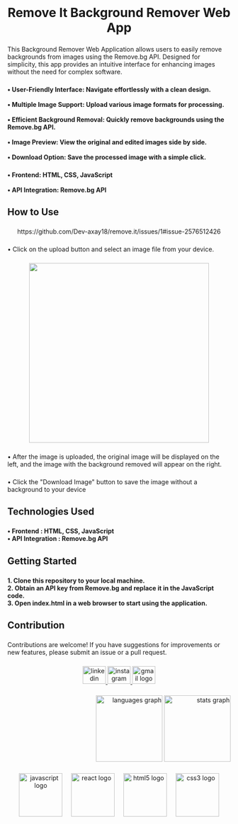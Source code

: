 <br clear="both">

<h1 align="center">Remove It Background Remover Web App</h1>

###

<p align="left">This Background Remover Web Application allows users to easily remove backgrounds from images using the Remove.bg API. Designed for simplicity, this app provides an intuitive interface for enhancing images without the need for complex software.</p>

###

<h4 align="left">•  User-Friendly Interface: Navigate effortlessly with a clean design.<br><br>•  Multiple Image Support: Upload various image formats for processing.<br><br>•  Efficient Background Removal: Quickly remove backgrounds using the Remove.bg API.<br><br>•  Image Preview: View the original and edited images side by side.<br><br>•  Download Option: Save the processed image with a simple click.</h4>

###

<h4 align="left">•  Frontend: HTML, CSS, JavaScript<br><br>•  API Integration: Remove.bg API</h4>

###

<h2 align="left">How to Use</h2>

###

<div align="center">
 https://github.com/Dev-axay18/remove.it/issues/1#issue-2576512426
</div>

###

<p align="left">• Click on the upload button and select an image file from your device.</p>

###

<div align="center">
  <img height="406" src="file:///home/kali/Pictures/Screenshots/secondimg.png"  />
</div>

###

<p align="left">•   After the image is uploaded, the original image will be displayed on the left, and the image with the background removed will appear on the right.</p>

###

<p align="left">•  Click the "Download Image" button to save the image without a background to your device</p>

###

<h2 align="left">Technologies Used</h2>

###

<h4 align="left">•   Frontend : HTML, CSS, JavaScript<br>  •   API Integration : Remove.bg API</h4>

###

<h2 align="left">Getting Started</h2>

###

<h4 align="left">1. Clone this repository to your local machine.<br>2. Obtain an API key from Remove.bg and replace it in the JavaScript code.<br>3. Open index.html in a web browser to start using the application.</h4>

###

<h2 align="left">Contribution</h2>

###

<p align="left">Contributions are welcome! If you have suggestions for improvements or new features, please submit an issue or a pull request.</p>

###

<div align="center">
  <a href="www.linkedin.com/in/akshay-kale-88792932a" target="_blank">
    <img src="https://raw.githubusercontent.com/maurodesouza/profile-readme-generator/master/src/assets/icons/social/linkedin/default.svg" width="52" height="40" alt="linkedin logo"  />
  </a>
  <a href="https://www.instagram.com/w3b.axay_/" target="_blank">
    <img src="https://raw.githubusercontent.com/maurodesouza/profile-readme-generator/master/src/assets/icons/social/instagram/default.svg" width="52" height="40" alt="instagram logo"  />
  </a>
  <a href="akshaykale8856@gmail.com" target="_blank">
    <img src="https://raw.githubusercontent.com/maurodesouza/profile-readme-generator/master/src/assets/icons/social/gmail/default.svg" width="52" height="40" alt="gmail logo"  />
  </a>
</div>

###

<div align="right">
  <img src="https://github-readme-stats.vercel.app/api/top-langs?username=Dev-axay18&locale=en&hide_title=false&layout=compact&card_width=320&langs_count=5&theme=dracula&hide_border=false&order=2" height="150" alt="languages graph"  />
  <img src="https://github-readme-stats.vercel.app/api?username=Dev-axay18&hide_title=false&hide_rank=false&show_icons=true&include_all_commits=true&count_private=true&disable_animations=false&theme=dracula&locale=en&hide_border=false&order=1" height="150" alt="stats graph"  />
</div>

###

<div align="center">
  <img src="https://cdn.jsdelivr.net/gh/devicons/devicon/icons/javascript/javascript-original.svg" height="98" alt="javascript logo"  />
  <img width="12" />
  <img src="https://cdn.jsdelivr.net/gh/devicons/devicon/icons/react/react-original.svg" height="98" alt="react logo"  />
  <img width="12" />
  <img src="https://cdn.jsdelivr.net/gh/devicons/devicon/icons/html5/html5-original.svg" height="98" alt="html5 logo"  />
  <img width="12" />
  <img src="https://cdn.jsdelivr.net/gh/devicons/devicon/icons/css3/css3-original.svg" height="98" alt="css3 logo"  />
</div>

###
